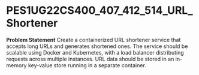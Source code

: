 # PES1UG22CS400_407_412_514_URL_Shortener
**Problem Statement**
Create a containerized URL shortener service that accepts long URLs and generates shortened ones. The service should be scalable using Docker and Kubernetes, with a load balancer distributing requests across multiple instances. URL data should be stored in an in-memory key-value store running in a separate container.

